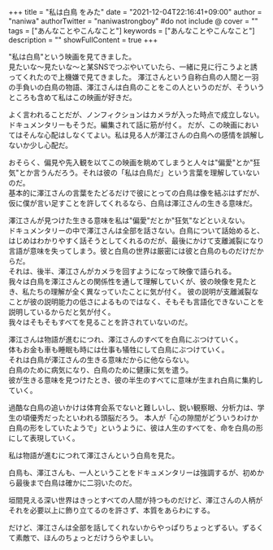 +++
title = "私は白鳥 をみた"
date = "2021-12-04T22:16:41+09:00"
author = "naniwa"
authorTwitter = "naniwastrongboy" #do not include @
cover = ""
tags = ["あんなことやこんなこと"]
keywords = ["あんなことやこんなこと"]
description = ""
showFullContent = true
+++

"私は白鳥"という映画を見てきました。  
見たいな～見たいな～と某SNSでつぶやいていたら、一緒に見に行こうよと誘ってくれたので上機嫌で見てきました。
澤江さんという自称白鳥の人間と一羽の手負いの白鳥の物語、澤江さんは白鳥のことをこの人というのだが、そういうところも含めて私はこの映画が好きだ。


よく言われることだが、ノンフィクションはカメラが入った時点で成立しない。ドキュメンタリーもそうだ。編集されて話に筋が付く。
だが、この映画においてはそんな心配はしなくてよい。私は見る人が澤江さんの白鳥への感情を誤解しないか少し心配だ。


おそらく、偏見や先入観を以てこの映画を眺めてしまうと人々は"偏愛"とか"狂気"とか言うんだろう。それは彼の「私は白鳥だ」という言葉を理解していないのだ。  
基本的に澤江さんの言葉をたどるだけで彼にとっての白鳥は像を結ぶはずだが、仮に僕が言い足すことを許してくれるなら、白鳥は澤江さんの生きる意味だ。


澤江さんが見つけた生きる意味を私は"偏愛"だとか"狂気"などといえない。  
ドキュメンタリーの中で澤江さんは全部を話さない。白鳥について話始めると、はじめはわかりやすく話そうとしてくれるのだが、最後にかけて支離滅裂になり言語が意味を失ってしまう。彼と白鳥の世界は厳密には彼と白鳥のものだけだからだ。  
それは、後半、澤江さんがカメラを回すようになって映像で語られる。  
我々は白鳥を澤江さんとの関係性を通して理解していくが、彼の映像を見たとき、私たちの理解が全く異なっていたことに気が付く。
彼の説明が支離滅裂なことが彼の説明能力の低さによるものではなく、そもそも言語化できないことを説明しているからだと気が付く。  
我々はそもそもすべてを見ることを許されていないのだ。


澤江さんは物語が進むにつれ、澤江さんのすべてを白鳥にぶつけていく。  
体もお金も車も睡眠も時には仕事も犠牲にして白鳥にぶつけていく。  
それは白鳥が澤江さんの生きる意味だからに他ならない。  
白鳥のために病気になり、白鳥のために健康に気を遣う。  
彼が生きる意味を見つけたとき、彼の半生のすべてに意味が生まれ白鳥に集約していく。


過酷な白鳥の追いかけは体育会系でないと難しいし、鋭い観察眼、分析力は、学生の頃優秀だったといわれる頭脳だろう。
本人が「心の隙間がどういうわけか白鳥の形をしていたようで」というように、彼は人生のすべてを、命を白鳥の形にして表現していく。  


私は物語が進むにつれて澤江さんという白鳥を見た。  


白鳥も、澤江さんも、一人ということをドキュメンタリーは強調するが、初めから最後まで白鳥は確かに二羽いたのだ。  


垣間見える深い世界はきっとすべての人間が持つものだけど、澤江さんの人柄がそれを必要以上に飾り立てるのを許さず、本質をあらわにする。  


だけど、澤江さんは全部を話してくれないからやっぱりちょっとずるい。ずるくて素敵で、ほんのちょっとだけうらやましい。
